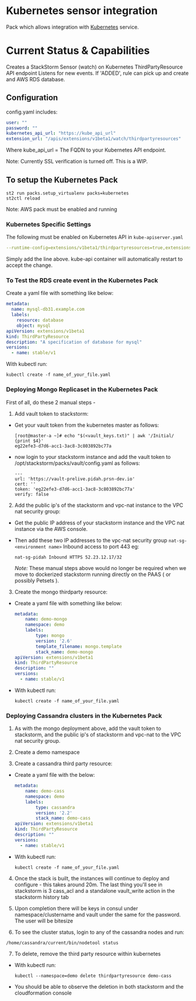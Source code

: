 # Kubernetes sensor integration

Pack which allows integration with [Kubernetes](https://kubernetes.io/) service.

# Current Status & Capabilities
Creates a StackStorm Sensor (watch) on Kubernetes ThirdPartyResource API endpoint
Listens for new events. If 'ADDED', rule can pick up and create and AWS RDS database.

## Configuration

config.yaml includes:
```yaml
user: ""
password: ""
kubernetes_api_url: "https://kube_api_url"
extension_url: "/apis/extensions/v1beta1/watch/thirdpartyresources"
```
Where kube_api_url = The FQDN to your Kubernetes API endpoint.

Note: Currently SSL verification is turned off. This is a WIP.

## To setup the Kubernetes Pack
```
st2 run packs.setup_virtualenv packs=kubernetes
st2ctl reload
```

Note: AWS pack must be enabled and running


### Kubernetes Specific Settings

The following must be enabled on Kubernetes API in ```kube-apiserver.yaml```

```yaml
--runtime-config=extensions/v1beta1/thirdpartyresources=true,extensions/v1beta1/deployments=true
```

Simply add the line above. kube-api container will automatically restart to accept the change.



### To Test the RDS create event in the Kubernetes Pack

Create a yaml file with something like below:

```yaml
metadata:
  name: mysql-db31.example.com
  labels:
    resource: database
    object: mysql
apiVersion: extensions/v1beta1
kind: ThirdPartyResource
description: "A specification of database for mysql"
versions:
  - name: stable/v1
```

With kubectl run:

```
kubectl create -f name_of_your_file.yaml
```

### Deploying Mongo Replicaset in the Kubernetes Pack

First of all, do these 2 manual steps -

1. Add vault token to stackstorm:

  * Get your vault token from the kubernetes master as follows:

    ```
    [root@master-a ~]# echo "$(<vault_keys.txt)" | awk '/Initial/ {print $4}'
    eg22efe3-d7d6-acc1-3ac8-3c803892bc77a
    ```

  * now login to your stackstorm instance and add the vault token to /opt/stackstorm/packs/vault/config.yaml as follows:
    ```
    ---
    url: 'https://vault-prelive.pidah.prsn-dev.io'
    cert: ''
    token: 'eg22efe3-d7d6-acc1-3ac8-3c803892bc77a'
    verify: false
    ```

2. Add the public ip's of the stackstorm and vpc-nat instance to the VPC nat security group:

  * Get the public IP address of your stackstorm instance and the VPC nat instance via the AWS console.
  * Then add these two IP addresses to the vpc-nat security group `nat-sg-<environment name>` Inbound access to port 443 eg:
    ```
    nat-sg-pidah Inbound HTTPS 52.23.12.17/32
    ```

    _Note:_ These manual steps above would no longer be required when we move to dockerized stackstorm running directly on the PAAS ( or possibly Petsets ).

3. Create the mongo thirdparty resource:

  * Create a yaml file with something like below:

    ```yaml
    metadata:
        name: demo-mongo
        namespace: demo
        labels:
            type: mongo
            version: '2.6'
            template_filename: mongo.template
            stack_name: demo-mongo
    apiVersion: extensions/v1beta1
    kind: ThirdPartyResource
    description: ""
    versions:
      - name: stable/v1
    ```

  * With kubectl run:

    ```
    kubectl create -f name_of_your_file.yaml
    ```

### Deploying Cassandra clusters in the Kubernetes Pack

1. As with the mongo deployment above, add the vault token to stackstorm, and the public ip's of stackstorm and vpc-nat to the VPC nat security group.

2. Create a demo namespace

3. Create a cassandra third party resource:

  * Create a yaml file with the below:

    ```yaml
    metadata:
        name: demo-cass
        namespace: demo
        labels:
            type: cassandra
            version: '2.2'
            stack_name: demo-cass
    apiVersion: extensions/v1beta1
    kind: ThirdPartyResource
    description: ""
    versions:
      - name: stable/v1
    ```

  * With kubectl run:

    ```
    kubectl create -f name_of_your_file.yaml
    ```

4. Once the stack is built, the instances will continue to deploy and configure - this takes around 20m. The last thing you'll see in stackstorm is 3 cass_acl and a standalone vault_write action in the stackstorm history tab

5. Upon completion there will be keys in consul under namespace/clustername and vault under the same for the password. The user will be bitesize

6. To see the cluster status, login to any of the cassandra nodes and run:

  ``` /home/cassandra/current/bin/nodetool status ```

7. To delete, remove the third party resource within kubernetes

  * With kubectl run:

    ```
    kubectl --namespace=demo delete thirdpartyresource demo-cass
    ```

  * You should be able to observe the deletion in both stackstorm and the cloudformation console

